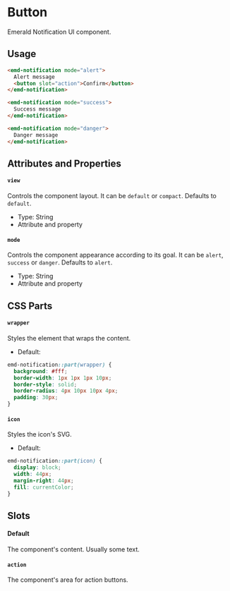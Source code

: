 # Button

Emerald Notification UI component.

## Usage

```html
<emd-notification mode="alert">
  Alert message
  <button slot="action">Confirm</button>
</emd-notification>

<emd-notification mode="success">
  Success message
</emd-notification>

<emd-notification mode="danger">
  Danger message
</emd-notification>
```

## Attributes and Properties

#### `view`

Controls the component layout. It can be `default` or `compact`. Defaults to `default`.

- Type: String
- Attribute and property

#### `mode`

Controls the component appearance according to its goal. It can be `alert`, `success` or `danger`. Defaults to `alert`.

- Type: String
- Attribute and property

## CSS Parts

#### `wrapper`

Styles the element that wraps the content.

- Default:

```css
emd-notification::part(wrapper) {
  background: #fff;
  border-width: 1px 1px 1px 10px;
  border-style: solid;
  border-radius: 4px 10px 10px 4px;
  padding: 30px;
}
```

#### `icon`

Styles the icon's SVG.

- Default:

```css
emd-notification::part(icon) {
  display: block;
  width: 44px;
  margin-right: 44px;
  fill: currentColor;
}
```

## Slots

#### Default

The component's content. Usually some text.

#### `action`

The component's area for action buttons.
